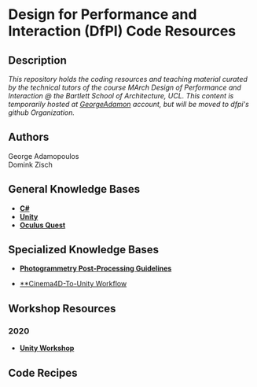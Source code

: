 Design for Performance and Interaction (DfPI) Code Resources
===

Description
---
_This repository holds the coding resources and teaching material curated by the technical tutors of the course MArch Design of Performance and Interaction @ the Bartlett School of Architecture, UCL. This content is temporarily hosted at [GeorgeAdamon](https://github.com/GeorgeAdamon) account, but will be moved to dfpi's github Organization._

Authors
---
George Adamopoulos  
Domink Zisch

General Knowledge Bases
---
* [**C#**](https://github.com/GeorgeAdamon/dfpi/blob/master/general/C%23%20Resources.md#c-programming-basics)
* [**Unity**](https://github.com/GeorgeAdamon/dfpi/blob/master/general/Unity_Resources.md)
* [**Oculus Quest**](https://github.com/GeorgeAdamon/dfpi/blob/master/general/Oculus_Quest_Resources.md)

Specialized Knowledge Bases
---
* [**Photogrammetry Post-Processing Guidelines**](https://github.com/GeorgeAdamon/dfpi/blob/master/general/Photogrammetry_PostProcessing_Guidelines.md)

* [**Cinema4D-To-Unity Workflow]()

Workshop Resources
---
### 2020
* [**Unity Workshop**](https://github.com/GeorgeAdamon/dfpi/tree/master/workshops/unity)

Code Recipes
---

